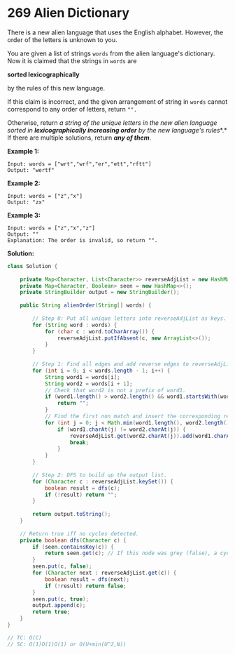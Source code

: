 # 269 Alien Dictionary

There is a new alien language that uses the English alphabet. However, the order of the letters is unknown to you.

You are given a list of strings `words` from the alien language's dictionary. Now it is claimed that the strings in `words` are 

**sorted lexicographically**

 by the rules of this new language.



If this claim is incorrect, and the given arrangement of string in `words` cannot correspond to any order of letters, return `"".`

Otherwise, return *a string of the unique letters in the new alien language sorted in **lexicographically increasing order** by the new language's rules**.* If there are multiple solutions, return ***any of them***.

 

**Example 1:**

```
Input: words = ["wrt","wrf","er","ett","rftt"]
Output: "wertf"
```

**Example 2:**

```
Input: words = ["z","x"]
Output: "zx"
```

**Example 3:**

```
Input: words = ["z","x","z"]
Output: ""
Explanation: The order is invalid, so return "".
```

 **Solution:**

```java
class Solution {
    
    private Map<Character, List<Character>> reverseAdjList = new HashMap<>();
    private Map<Character, Boolean> seen = new HashMap<>();
    private StringBuilder output = new StringBuilder();
    
    public String alienOrder(String[] words) {
        
        // Step 0: Put all unique letters into reverseAdjList as keys.
        for (String word : words) {
            for (char c : word.toCharArray()) {
                reverseAdjList.putIfAbsent(c, new ArrayList<>());
            }
        }
        
        // Step 1: Find all edges and add reverse edges to reverseAdjList.
        for (int i = 0; i < words.length - 1; i++) {
            String word1 = words[i];
            String word2 = words[i + 1];
            // Check that word2 is not a prefix of word1.
            if (word1.length() > word2.length() && word1.startsWith(word2)) {
                return "";
            }
            // Find the first non match and insert the corresponding relation.
            for (int j = 0; j < Math.min(word1.length(), word2.length()); j++) {
                if (word1.charAt(j) != word2.charAt(j)) {
                    reverseAdjList.get(word2.charAt(j)).add(word1.charAt(j));
                    break;
                }
            }
        }
        
        // Step 2: DFS to build up the output list.
        for (Character c : reverseAdjList.keySet()) {
            boolean result = dfs(c);
            if (!result) return "";
        }
        
        return output.toString();
    }
    
    // Return true iff no cycles detected.
    private boolean dfs(Character c) {
        if (seen.containsKey(c)) {
            return seen.get(c); // If this node was grey (false), a cycle was detected.
        }
        seen.put(c, false);
        for (Character next : reverseAdjList.get(c)) {
            boolean result = dfs(next);
            if (!result) return false;
        }
        seen.put(c, true);
        output.append(c);
        return true;
    }    
}

// TC: O(C)
// SC: O(1)O(1)O(1) or O(U+min⁡(U^2,N))
```

